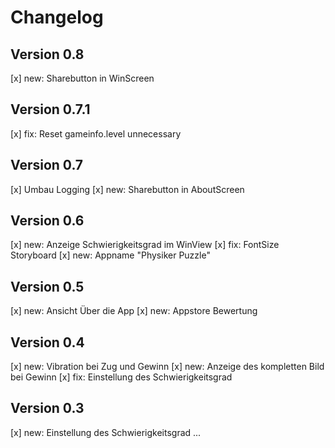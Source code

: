 #  Changelog

## Version 0.8
[x] new: Sharebutton in WinScreen
## Version 0.7.1
[x] fix: Reset gameinfo.level unnecessary
## Version 0.7
[x] Umbau Logging
[x] new: Sharebutton in AboutScreen
## Version 0.6
[x] new: Anzeige Schwierigkeitsgrad im WinView
[x] fix: FontSize Storyboard 
[x] new: Appname "Physiker Puzzle"
## Version 0.5
[x] new: Ansicht Über die App
[x] new: Appstore Bewertung
## Version 0.4
[x] new: Vibration bei Zug und Gewinn
[x] new: Anzeige des kompletten Bild bei Gewinn
[x] fix: Einstellung des Schwierigkeitsgrad
## Version 0.3
[x] new: Einstellung des Schwierigkeitsgrad
...
